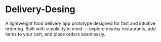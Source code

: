 # Delivery-Desing

A lightweight food delivery app prototype designed for fast and intuitive ordering.
Built with simplicity in mind — explore nearby restaurants, add items to your cart, and place orders seamlessly.


